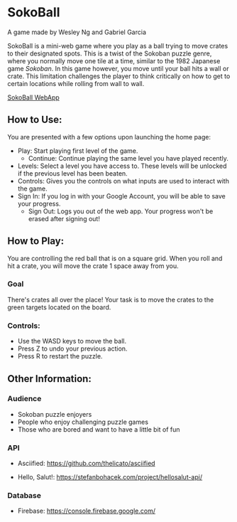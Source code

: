 # SokoBall

A game made by Wesley Ng and Gabriel Garcia

SokoBall is a mini-web game where you play as a ball trying to move crates to their designated spots. This is a twist of the Sokoban puzzle genre, where you normally move one tile at a time, similar to the 1982 Japanese game _Sokoban_. In this game however, you move until your ball hits a wall or crate. This limitation challenges the player to think critically on how to get to certain locations while rolling from wall to wall.

[SokoBall WebApp](https://soko-ball.web.app/)

## How to Use:

You are presented with a few options upon launching the home page:

- Play: Start playing first level of the game.
  - Continue: Continue playing the same level you have played recently.
- Levels: Select a level you have access to. These levels will be unlocked if the previous level has been beaten.
- Controls: Gives you the controls on what inputs are used to interact with the game.
- Sign In: If you log in with your Google Account, you will be able to save your progress.
  - Sign Out: Logs you out of the web app. Your progress won't be erased after signing out!

## How to Play:

You are controlling the red ball that is on a square grid. When you roll and hit a crate, you will move the crate 1 space away from you.

### Goal

There's crates all over the place! Your task is to move the crates to the green targets located on the board.

### Controls:

- Use the WASD keys to move the ball.
- Press Z to undo your previous action.
- Press R to restart the puzzle.

## Other Information:

### Audience

- Sokoban puzzle enjoyers
- People who enjoy challenging puzzle games
- Those who are bored and want to have a little bit of fun

### API

- Asciified: https://github.com/thelicato/asciified

- Hello, Salut!: https://stefanbohacek.com/project/hellosalut-api/

### Database

- Firebase: https://console.firebase.google.com/
